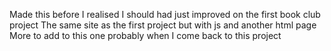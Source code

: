 Made this before I realised I should had just improved on the first book club project
The same site as the first project but with js and another html page
More to add to this one probably when I come back to this project
